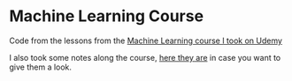 # Machine Learning Course

Code from the lessons from the [Machine Learning course I took on Udemy](https://www.udemy.com/machinelearning) 

I also took some notes along the course, [here they are](https://docs.google.com/document/d/1Z57B6NUdJ5MQIC2_r5gvLh9WbSvpqU7Mhm2oIR88zno) in case you want to give them a look.
